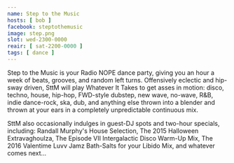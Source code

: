 ```yaml
---
name: Step to the Music
hosts: [ bob ]
facebook: steptothemusic
image: step.png
slot: wed-2300-0000
reair: [ sat-2200-0000 ]
tags: [ dance ]
---
```


Step to the Music is your Radio NOPE dance party, giving you an hour a week of beats, grooves, and random left turns. Offensively eclectic and hip-sway driven, SttM will play Whatever It Takes to get asses in motion: disco, techno, house, hip-hop, FWD-style dubstep, new wave, no-wave, R&B, indie dance-rock, ska, dub, and anything else thrown into a blender and thrown at your ears in a completely unpredictable continuous mix.

SttM also occasionally indulges in guest-DJ spots and two-hour specials, including: Randall Murphy's House Selection, The 2015 Halloween Extravaghoulza, The Episode VII Intergalactic Disco Warm-Up Mix, The 2016 Valentime Luvv Jamz Bath-Salts for your Libido Mix, and whatever comes next...

